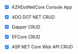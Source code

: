- [x] KZHDotNetCore Console App

- [x] ADO DOT NET CRUD

- [x] Dapper CRUD

- [x] EFCore CRUD

- [x] ASP.NET Core Web API CRUD
